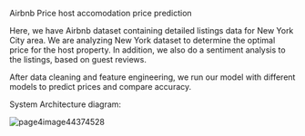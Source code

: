 Airbnb Price host accomodation price prediction



Here, we have Airbnb dataset containing detailed listings data for New York City area. We are analyzing New York dataset to determine the optimal price for the host property. In addition, we also do a sentiment analysis to the listings, based on guest reviews.



After data cleaning and feature engineering, we run our model with different models to predict prices and compare accuracy.

System Architecture diagram: 





![page4image44374528](file:////Users/shripalmodani/Library/Group%20Containers/UBF8T346G9.Office/TemporaryItems/msohtmlclip/clip_image001.jpg)


